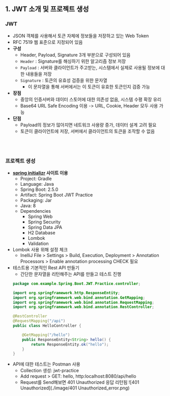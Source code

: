 ## 1. JWT 소개 및 프로젝트 생성

### JWT
- JSON 객체를 사용해서 토큰 자체에 정보들을 저장하고 있는 Web Token
- RFC 7519 웹 표준으로 지정되어 있음
- **구성**
  - Header, Payload, Signature 3개 부분으로 구성되어 있음
  - `Header` : Signature를 해싱하기 위한 알고리즘 정보 저장
  - `Payload` : 서버와 클라이언트가 주고받는, 시스템에서 실제로 사용될 정보에 대한 내용들을 저장
  - `Signature` : 토큰의 유효성 검증을 위한 문자열 
    - 이 문자열을 통해 서버에서는 이 토큰이 유효한 토큰인지 검증 가능 
- **장점**
  - 중앙의 인증서버와 데이터 스토어에 대한 의존성 없음, 시스템 수평 확장 유리
  - Base64 URL Safe Encoding 이용 -> URL, Cookie, Header 모두 사용 가능
- **단점**
  - Payload의 정보가 많아지면 네트워크 사용량 증가, 데이터 설계 고려 필요
  - 토큰이 클라이언트에 저장, 서버에서 클라이언트의 토큰을 조작할 수 없음

<br>
<br>

### 프로젝트 생성
- **[spring initializr](https://start.spring.io/) 사이트 이용**
  - Project: Gradle
  - Language: Java
  - Spring Boot: 2.5.0
  - Artifact: Spring Boot JWT Practice
  - Packaging: Jar
  - Java: 8
  - Dependencies
    - Spring Web
    - Spring Security
    - Spring Data JPA
    - H2 Database
    - Lombok
    - Validation 
- Lombok 사용 위해 설정 체크
  - InelliJ File > Settings > Build, Execution, Deployment > Annotation Processors > Enable annotation processing CHECK 필요 
- 테스트용 기본적인 Rest API 만들기
  - 간단한 문자열을 리턴해주는 API를 만들고 테스트 진행
  ```java
  package com.example.Spring.Boot.JWT.Practice.controller;

  import org.springframework.http.ResponseEntity;
  import org.springframework.web.bind.annotation.GetMapping;
  import org.springframework.web.bind.annotation.RequestMapping;
  import org.springframework.web.bind.annotation.RestController;

  @RestController
  @RequestMapping("/api")
  public class HelloController {

      @GetMapping("/hello")
      public ResponseEntity<String> hello() {
          return ResponseEntity.ok("hello");
      }
  }
  ```
- API에 대한 테스트는 Postman 사용
  - Collection 생성: jwt-practice
  - Add request > GET: hello, http:localhost:8080/api/hello
  - Request를 Send해보면 401 Unauthorized 응답 리턴됨
    ![401 Unauthorized](./image/401 Unauthorized_error.png)